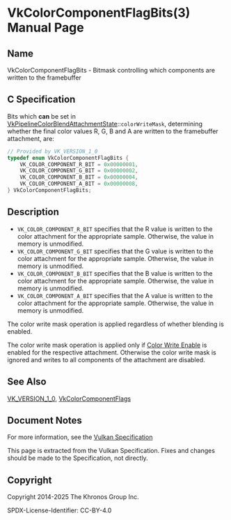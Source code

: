 # VkColorComponentFlagBits(3) Manual Page

## Name

VkColorComponentFlagBits - Bitmask controlling which components are written to the framebuffer



## [](#_c_specification)C Specification

Bits which **can** be set in [VkPipelineColorBlendAttachmentState](https://registry.khronos.org/vulkan/specs/latest/man/html/VkPipelineColorBlendAttachmentState.html)::`colorWriteMask`, determining whether the final color values R, G, B and A are written to the framebuffer attachment, are:

```c++
// Provided by VK_VERSION_1_0
typedef enum VkColorComponentFlagBits {
    VK_COLOR_COMPONENT_R_BIT = 0x00000001,
    VK_COLOR_COMPONENT_G_BIT = 0x00000002,
    VK_COLOR_COMPONENT_B_BIT = 0x00000004,
    VK_COLOR_COMPONENT_A_BIT = 0x00000008,
} VkColorComponentFlagBits;
```

## [](#_description)Description

- `VK_COLOR_COMPONENT_R_BIT` specifies that the R value is written to the color attachment for the appropriate sample. Otherwise, the value in memory is unmodified.
- `VK_COLOR_COMPONENT_G_BIT` specifies that the G value is written to the color attachment for the appropriate sample. Otherwise, the value in memory is unmodified.
- `VK_COLOR_COMPONENT_B_BIT` specifies that the B value is written to the color attachment for the appropriate sample. Otherwise, the value in memory is unmodified.
- `VK_COLOR_COMPONENT_A_BIT` specifies that the A value is written to the color attachment for the appropriate sample. Otherwise, the value in memory is unmodified.

The color write mask operation is applied regardless of whether blending is enabled.

The color write mask operation is applied only if [Color Write Enable](https://registry.khronos.org/vulkan/specs/latest/html/vkspec.html#framebuffer-color-write-enable) is enabled for the respective attachment. Otherwise the color write mask is ignored and writes to all components of the attachment are disabled.

## [](#_see_also)See Also

[VK\_VERSION\_1\_0](https://registry.khronos.org/vulkan/specs/latest/man/html/VK_VERSION_1_0.html), [VkColorComponentFlags](https://registry.khronos.org/vulkan/specs/latest/man/html/VkColorComponentFlags.html)

## [](#_document_notes)Document Notes

For more information, see the [Vulkan Specification](https://registry.khronos.org/vulkan/specs/latest/html/vkspec.html#VkColorComponentFlagBits)

This page is extracted from the Vulkan Specification. Fixes and changes should be made to the Specification, not directly.

## [](#_copyright)Copyright

Copyright 2014-2025 The Khronos Group Inc.

SPDX-License-Identifier: CC-BY-4.0